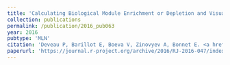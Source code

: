 ```yaml
---
title: 'Calculating Biological Module Enrichment or Depletion and Visualizing Data on Large-scale Molecular Maps with ACSNMineR and RNaviCell Packages'
collection: publications
permalink: /publication/2016_pub063
year: 2016
pubtype: 'MLN'
citation: 'Deveau P, Barillot E, Boeva V, Zinovyev A, Bonnet E. <a href="https://journal.r-project.org/archive/2016/RJ-2016-047/index.html">Calculating Biological Module Enrichment or Depletion and Visualizing Data on Large-scale Molecular Maps with ACSNMineR and RNaviCell Packages</a>. <i>R journal</i> 2016, 8:293-306.'
paperurl: 'https://journal.r-project.org/archive/2016/RJ-2016-047/index.html'
---
```

